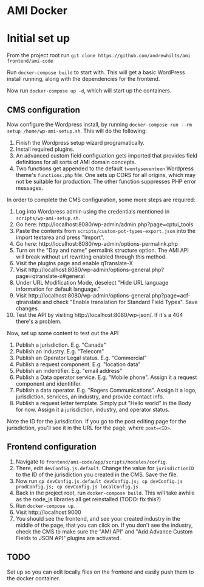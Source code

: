# AMI Docker

# Initial set up
From the project root run `git clone https://github.com/andrewhilts/ami frontend/ami-code`

Run `docker-compose build` to start with. This will get a basic WordPress install running, along with the dependencies for the frontend.

Now run `docker-compose up -d`, which will start up the containers.

## CMS configuration
Now configure the Wordpress install, by running `docker-compose run --rm setup /home/wp-ami-setup.sh`. This will do the following:

1. Finish the Wordpress setup wizard programatically.
1. Install required plugins.
1. An advanced custom field configuation gets imported that provides field definitions for all sorts of AMI domain concepts.
1. Two functions get appended to the default `twentyseventeen` Wordpress theme's `functions.php` file. One sets up CORS for all origins, which may not be suitable for production. The other function suppresses PHP error messages.

In order to complete the CMS configuration, some more steps are required:

1. Log into Wordpress admin using the credentials mentioned in `scripts/wp-ami-setup.sh`.
1. Go here: http://localhost:8080/wp-admin/admin.php?page=cptui_tools
1. Paste the contents from `scripts/custom-pot-types-export.json` into the import textarea and press "Import".
1. Go here: http://localhost:8080/wp-admin/options-permalink.php
1. Turn on the "Day and name" permalink structure option. The AMI API will break without url rewriting enabled through this method.
1. Visit the plugins page and enable qTranslate-X
1. Visit http://localhost:8080/wp-admin/options-general.php?page=qtranslate-x#general
1. Under URL Modification Mode, deselect "Hide URL language information for default language."
1. Visit http://localhost:8080/wp-admin/options-general.php?page=acf-qtranslate and check "Enable translation for Standard Field Types". Save changes.
1. Test the API by visiting http://localhost:8080/wp-json/. If it's a 404 there's a problem.

Now, set up some content to test out the API
1. Publish a jurisdiction. E.g. "Canada"
1. Publish an industry. E.g. "Telecom"
1. Publish an Operator Legal status. E.g. "Commercial"
1. Publish a request component. E.g. "location data"
1. Publish an indentifier. E.g. "email address"
1. Publish a Data operator service. E.g. "Mobile phone". Assign it a request component and identitifer.
1. Publish a data operator. E.g. "Rogers Communications". Assign it a logo, jurisdiction, services, an industry, and provide contact info.
1. Publish a request letter template. Simply put "Hello world" in the Body for now. Assign it a jurisdiction, industry, and operator status.

Note the ID for the jurisdiction. If you go to the post editing page for the jurisdiction, you'll see it in the URL for the page, where `post=<ID>`.

## Frontend configuration
1. Navigate to `frontend/ami-code/app/scripts/modules/config`.
1. There, edit `devConfig.js.default`. Change the value for `jurisdictionID` to the ID of the jurisdiction you created in the CMS. Save the file.
1. Now run `cp devConfig.js.default devConfig.js; cp devConfig.js prodConfig.js; cp devConfig.js localConfig.js`
1. Back in the project root, run `docker-compose build`. This will take awhile as the node_js libraries all get reinstalled (TODO: fix this?)
1. Run `docker-compose up`.
1. Visit http://localhost:9000
1. You should see the frontend, and see your created industry in the middle of the page, that you can click on. If you don't see the industry, check the CMS to make sure the "AMI API" and "Add Advance Custom Fields to JSON API" plugins are activated.

## TODO
Set up so you can edit locally files on the frontend and easily push them to the docker container.